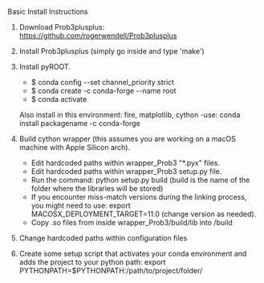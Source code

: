 

Basic Install Instructions

1) Download Prob3plusplus:
https://github.com/rogerwendell/Prob3plusplus

2) Install Prob3plusplus (simply go inside and type 'make')

3) Install pyROOT.
	- $ conda config --set channel_priority strict
	- $ conda create -c conda-forge --name <my-environment> root
	- $ conda activate <my-environment>

	Also install in this environment: fire, matplotlib, cython
	-use: conda install packagename -c conda-forge

4) Build cython wrapper (this assumes you are working on a macOS machine with Apple Silicon arch).
	- Edit hardcoded paths within wrapper_Prob3 "\*.pyx" files.
	- Edit hardcoded paths within wrapper_Prob3 setup.py file.
	- Run the command: python setup.py build    (build is the name of the folder where the libraries will be stored)
    - If you encounter miss-match versions during the linking process, you might need to use: export MACOSX_DEPLOYMENT_TARGET=11.0 (change version as needed).
	- Copy .so files from inside wrapper_Prob3/build/lib into /build

5) Change hardcoded paths within configuration files

6) Create some setup script that activates your conda environment and adds the project to your python path: export PYTHONPATH=$PYTHONPATH:/path/to/project/folder/
